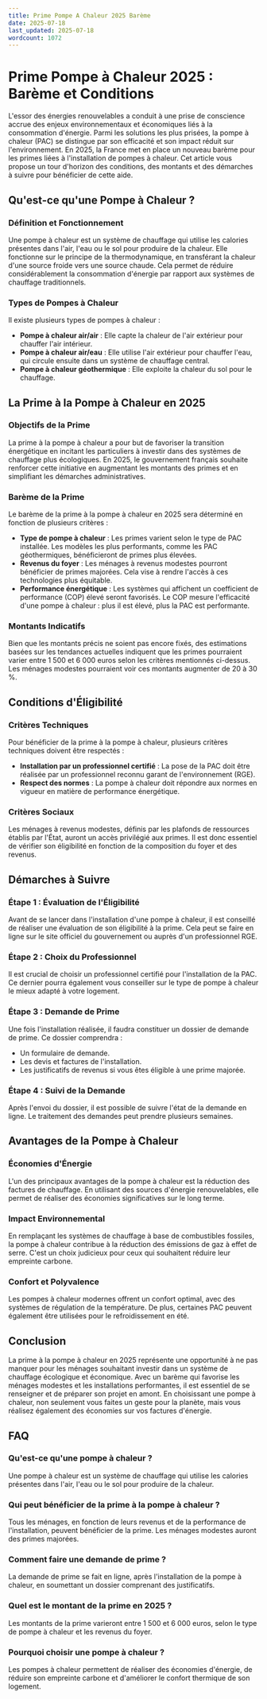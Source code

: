 ```yaml
---
title: Prime Pompe A Chaleur 2025 Barème
date: 2025-07-18
last_updated: 2025-07-18
wordcount: 1072
---
```


# Prime Pompe à Chaleur 2025 : Barème et Conditions

L'essor des énergies renouvelables a conduit à une prise de conscience accrue des enjeux environnementaux et économiques liés à la consommation d'énergie. Parmi les solutions les plus prisées, la pompe à chaleur (PAC) se distingue par son efficacité et son impact réduit sur l'environnement. En 2025, la France met en place un nouveau barème pour les primes liées à l'installation de pompes à chaleur. Cet article vous propose un tour d'horizon des conditions, des montants et des démarches à suivre pour bénéficier de cette aide.

## Qu'est-ce qu'une Pompe à Chaleur ?

### Définition et Fonctionnement

Une pompe à chaleur est un système de chauffage qui utilise les calories présentes dans l'air, l'eau ou le sol pour produire de la chaleur. Elle fonctionne sur le principe de la thermodynamique, en transférant la chaleur d'une source froide vers une source chaude. Cela permet de réduire considérablement la consommation d'énergie par rapport aux systèmes de chauffage traditionnels.

### Types de Pompes à Chaleur

Il existe plusieurs types de pompes à chaleur :

- **Pompe à chaleur air/air** : Elle capte la chaleur de l'air extérieur pour chauffer l'air intérieur.
- **Pompe à chaleur air/eau** : Elle utilise l'air extérieur pour chauffer l'eau, qui circule ensuite dans un système de chauffage central.
- **Pompe à chaleur géothermique** : Elle exploite la chaleur du sol pour le chauffage.

## La Prime à la Pompe à Chaleur en 2025

### Objectifs de la Prime

La prime à la pompe à chaleur a pour but de favoriser la transition énergétique en incitant les particuliers à investir dans des systèmes de chauffage plus écologiques. En 2025, le gouvernement français souhaite renforcer cette initiative en augmentant les montants des primes et en simplifiant les démarches administratives.

### Barème de la Prime

Le barème de la prime à la pompe à chaleur en 2025 sera déterminé en fonction de plusieurs critères :

- **Type de pompe à chaleur** : Les primes varient selon le type de PAC installée. Les modèles les plus performants, comme les PAC géothermiques, bénéficieront de primes plus élevées.
- **Revenus du foyer** : Les ménages à revenus modestes pourront bénéficier de primes majorées. Cela vise à rendre l'accès à ces technologies plus équitable.
- **Performance énergétique** : Les systèmes qui affichent un coefficient de performance (COP) élevé seront favorisés. Le COP mesure l'efficacité d'une pompe à chaleur : plus il est élevé, plus la PAC est performante.

### Montants Indicatifs

Bien que les montants précis ne soient pas encore fixés, des estimations basées sur les tendances actuelles indiquent que les primes pourraient varier entre 1 500 et 6 000 euros selon les critères mentionnés ci-dessus. Les ménages modestes pourraient voir ces montants augmenter de 20 à 30 %.

## Conditions d'Éligibilité

### Critères Techniques

Pour bénéficier de la prime à la pompe à chaleur, plusieurs critères techniques doivent être respectés :

- **Installation par un professionnel certifié** : La pose de la PAC doit être réalisée par un professionnel reconnu garant de l'environnement (RGE).
- **Respect des normes** : La pompe à chaleur doit répondre aux normes en vigueur en matière de performance énergétique.

### Critères Sociaux

Les ménages à revenus modestes, définis par les plafonds de ressources établis par l'État, auront un accès privilégié aux primes. Il est donc essentiel de vérifier son éligibilité en fonction de la composition du foyer et des revenus.

## Démarches à Suivre

### Étape 1 : Évaluation de l'Éligibilité

Avant de se lancer dans l'installation d'une pompe à chaleur, il est conseillé de réaliser une évaluation de son éligibilité à la prime. Cela peut se faire en ligne sur le site officiel du gouvernement ou auprès d'un professionnel RGE.

### Étape 2 : Choix du Professionnel

Il est crucial de choisir un professionnel certifié pour l'installation de la PAC. Ce dernier pourra également vous conseiller sur le type de pompe à chaleur le mieux adapté à votre logement.

### Étape 3 : Demande de Prime

Une fois l'installation réalisée, il faudra constituer un dossier de demande de prime. Ce dossier comprendra :

- Un formulaire de demande.
- Les devis et factures de l'installation.
- Les justificatifs de revenus si vous êtes éligible à une prime majorée.

### Étape 4 : Suivi de la Demande

Après l'envoi du dossier, il est possible de suivre l'état de la demande en ligne. Le traitement des demandes peut prendre plusieurs semaines.

## Avantages de la Pompe à Chaleur

### Économies d'Énergie

L'un des principaux avantages de la pompe à chaleur est la réduction des factures de chauffage. En utilisant des sources d'énergie renouvelables, elle permet de réaliser des économies significatives sur le long terme.

### Impact Environnemental

En remplaçant les systèmes de chauffage à base de combustibles fossiles, la pompe à chaleur contribue à la réduction des émissions de gaz à effet de serre. C'est un choix judicieux pour ceux qui souhaitent réduire leur empreinte carbone.

### Confort et Polyvalence

Les pompes à chaleur modernes offrent un confort optimal, avec des systèmes de régulation de la température. De plus, certaines PAC peuvent également être utilisées pour le refroidissement en été.

## Conclusion

La prime à la pompe à chaleur en 2025 représente une opportunité à ne pas manquer pour les ménages souhaitant investir dans un système de chauffage écologique et économique. Avec un barème qui favorise les ménages modestes et les installations performantes, il est essentiel de se renseigner et de préparer son projet en amont. En choisissant une pompe à chaleur, non seulement vous faites un geste pour la planète, mais vous réalisez également des économies sur vos factures d'énergie.

## FAQ

### Qu'est-ce qu'une pompe à chaleur ?

Une pompe à chaleur est un système de chauffage qui utilise les calories présentes dans l'air, l'eau ou le sol pour produire de la chaleur.

### Qui peut bénéficier de la prime à la pompe à chaleur ?

Tous les ménages, en fonction de leurs revenus et de la performance de l'installation, peuvent bénéficier de la prime. Les ménages modestes auront des primes majorées.

### Comment faire une demande de prime ?

La demande de prime se fait en ligne, après l'installation de la pompe à chaleur, en soumettant un dossier comprenant des justificatifs.

### Quel est le montant de la prime en 2025 ?

Les montants de la prime varieront entre 1 500 et 6 000 euros, selon le type de pompe à chaleur et les revenus du foyer.

### Pourquoi choisir une pompe à chaleur ?

Les pompes à chaleur permettent de réaliser des économies d'énergie, de réduire son empreinte carbone et d'améliorer le confort thermique de son logement.